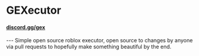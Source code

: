<h1>GEXecutor</h1>
<h4><a href="https://discord.gg/gex">discord.gg/gex</a></h4>
---
Simple open source roblox executor, open source to changes by anyone via pull requests to hopefully make something beautiful by the end.
